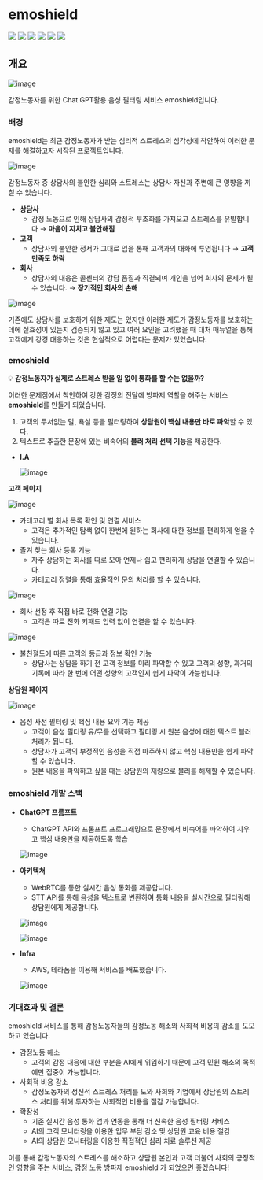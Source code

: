 # emoshield
<img src="https://img.shields.io/badge/react-61DAFB?style=for-the-badge&logo=react&logoColor=black"> <img src="https://img.shields.io/badge/Spring Boot-6DB33F?style=for-the-badge&logo=Spring Boot&logoColor=white"> <img src="https://img.shields.io/badge/Kotlin-7F52FF?style=for-the-badge&logo=Kotlin&logoColor=white"> <img src="https://img.shields.io/badge/mysql-4479A1?style=for-the-badge&logo=mysql&logoColor=white"> <img src="https://img.shields.io/badge/aws-232F3E?style=for-the-badge&logo=aws&logoColor=white"> <img src="https://img.shields.io/badge/terraform-232F3E?style=for-the-badge&logo=terraform&logoColor=white">

## 개요

![image](https://github.com/emoshield/.github/assets/33739448/aece9105-9f71-4886-be11-6b51e5a72be3)

감정노동자를 위한 Chat GPT활용 음성 필터링 서비스 emoshield입니다.

### 배경

emoshield는 최근 감정노동자가 받는 심리적 스트레스의 심각성에 착안하여 이러한 문제를 해결하고자 시작된 프로젝트입니다.

![image](https://github.com/emoshield/.github/assets/33739448/fffcdcbf-4722-4891-bf69-06bc214303db)

감정노동자 중 상담사의 불안한 심리와 스트레스는 상담사 자신과 주변에 큰 영향을 끼칠 수 있습니다.

- **상담사**
    - 감정 노동으로 인해 상담사의 감정적 부조화를 가져오고 스트레스를 유발합니다 → **마음이 지치고 불안해짐**
- **고객**
    - 상담사의 불안한 정서가 그대로 입을 통해 고객과의 대화에 투영됩니다 → **고객 만족도 하락**
- **회사**
    - 상담사의 대응은 콜센터의 강담 품질과 직결되며 개인을 넘어 회사의 문제가 될 수 있습니다. → **장기적인 회사의 손해**

![image](https://github.com/emoshield/.github/assets/33739448/40f31f7c-7478-4ad9-a0bf-c4e2c7ae6a7d)

기존에도 상담사를 보호하기 위한 제도는 있지만 이러한 제도가 감정노동자를 보호하는데에 실효성이 있는지 검증되지 않고 있고 여러 요인을 고려했을 때 대처 매뉴얼을 통해 고객에게 강경 대응하는 것은 현실적으로 어렵다는 문제가 있었습니다.

### emoshield
💡 **감정노동자가 실제로 스트레스 받을 일 없이 통화를 할 수는 없을까?**  

이러한 문제점에서 착안하여 강한 감정의 전달에 방파제 역할을 해주는 서비스 **emoshield**를 만들게 되었습니다.

1. 고객의 두서없는 말, 욕설 등을 필터링하여 **상담원이 핵심 내용만 바로 파악**할 수 있다.
2. 텍스트로 추출한 문장에 있는 비속어의 **블러 처리 선택 기능**을 제공한다.
- **I.A**
    
    ![image](https://github.com/emoshield/.github/assets/33739448/236546dd-a2fd-41fa-af59-1b2ed2312444)

    

**고객 페이지**

![image](https://github.com/emoshield/.github/assets/33739448/c536c10c-ffd1-4c23-878a-0c2145b1ff9e)


- 카테고리 별 회사 목록 확인 및 연결 서비스
    - 고객은 추가적인 탐색 없이 한번에 원하는 회사에 대한 정보를 편리하게 얻을 수 있습니다.
- 즐겨 찾는 회사 등록 기능
    - 자주 상담하는 회사를 따로 모아 언제나 쉽고 편리하게 상담을 연결할 수 있습니다.
    - 카테고리 정렬을 통해 효율적인 문의 처리를 할 수 있습니다.

![image](https://github.com/emoshield/.github/assets/33739448/bec6ef5b-70b2-4f4e-a6f4-b73594e9cad8)


- 회사 선정 후 직접 바로 전화 연결 기능
    - 고객은 따로 전화 키패드 입력 없이 연결을 할 수 있습니다.

![image](https://github.com/emoshield/.github/assets/33739448/91851d5c-2b7f-4b27-80e8-54a49f7421ca)


- 불친절도에 따른 고객의 등급과 정보 확인 기능
    - 상담사는 상담을 하기 전 고객 정보를 미리 파악할 수 있고 고객의 성향, 과거의 기록에 따라 한 번에 어떤 성향의 고객인지 쉽게 파악이 가능합니다.

**상담원 페이지**

![image](https://github.com/emoshield/.github/assets/33739448/a3e78716-572d-4955-9df3-96c26951c837)

- 음성 사전 필터링 및 핵심 내용 요약 기능 제공
    - 고객이 음성 필터링 유/무를 선택하고 필터링 시 원본 음성에 대한 텍스트 블러처리가 됩니다.
    - 상담사가 고객의 부정적인 음성을 직접 마주하지 않고 핵심 내용만을 쉽게 파악할 수 있습니다.
    - 원본 내용을 파악하고 싶을 때는 상담원의 재량으로 블러를 해제할 수 있습니다.

### emoshield 개발 스택

- **ChatGPT 프롬프트**
    - ChatGPT API와 프롬프트 프로그래밍으로 문장에서 비속어를 파악하여 지우고 핵심 내용만을 제공하도록 학습
    
    ![image](https://github.com/emoshield/.github/assets/33739448/ac0458e1-6da9-450e-bd0a-8f78c1f3da87)

    
- **아키텍쳐**
    - WebRTC를 통한 실시간 음성 통화를 제공합니다.
    - STT API를 통해 음성을 텍스트로 변환하여 통화 내용을 실시간으로 필터링해 상담원에게 제공합니다.
    
    ![image](https://github.com/emoshield/.github/assets/33739448/44e275a3-d31b-448e-bb8a-aaca2d8135fd)

    ![image](https://github.com/emoshield/.github/assets/33739448/7c75b7dd-0254-44f8-90e8-44b858e6c042)
    
- **Infra**
    - AWS, 테라폼을 이용해 서비스를 배포했습니다.
    
    ![image](https://github.com/emoshield/.github/assets/33739448/44ad10e1-6f37-40b1-b77e-014f275b33ff)

    

### 기대효과 및 결론

emoshield 서비스를 통해 감정노동자들의 감정노동 해소와 사회적 비용의 감소를 도모하고 있습니다.

- 감정노동 해소
    - 고객의 감정 대응에 대한 부분을 AI에게 위임하기 때문에 고객 민원 해소의 목적에만 집중이 가능합니다.
- 사회적 비용 감소
    - 감정노동자의 정신적 스트레스 처리를 도와 사회와 기업에서 상담원의 스트레스 처리를 위해 투자하는 사회적인 비용을 절감 가능합니다.
- 확장성
    - 기존 실시간 음성 통화 앱과 연동을 통해 더 신속한 음성 필터링 서비스
    - AI의 고객 모니터링을 이용한 업무 부담 감소 및 상담원 교육 비용 절감
    - AI의 상담원 모니터링을 이용한 직접적인 심리 치료 솔루션 제공

이를 통해 감정노동자의 스트레스를 해소하고 상담원 본인과 고객 더불어 사회의 긍정적인 영향을 주는 서비스, 감정 노동 방파제 emoshield 가 되었으면 좋겠습니다!
